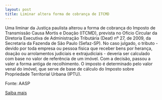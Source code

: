 ```yaml
---
layout: post
title: Liminar altera forma de cobrança de ITCMD
---
```

<p>Uma liminar da Justiça paulista alterou a forma de cobrança do Imposto de Transmissão Causa Mortis e Doação (ITCMD), prevista no Ofício Circular da Diretoria Executiva de Administração Tributária (Deat) nº 27, de 2009, da Secretaria da Fazenda de São Paulo (Sefaz-SP). No caso julgado, o tributo - devido por toda empresa ou pessoa física que receber bens por herança, doação ou arrolamentos judiciais e extrajudiciais - deveria ser calculado com base no valor de referência de um imóvel. Com a decisão, passou a valer a forma antiga de recolhimento. O imposto é determinado pelo valor venal do imóvel, que serve de base de cálculo do Imposto sobre Propriedade Territorial Urbana (IPTU). </p><p>Fonte: AASP</p><p><a href="http://www.aasp.org.br/aasp/imprensa/clipping/cli_noticia.asp?idnot=6498" target="_blank">Saiba mais </a></p>
